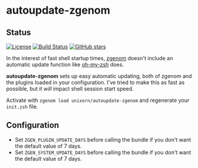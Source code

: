 # autoupdate-zgenom

## Status

[![License](https://img.shields.io/github/license/unixorn/autoupdate-zgenom.svg)](https://opensource.org/licenses/Apache-2.0)
[![Build Status](https://travis-ci.org/unixorn/autoupdate-zgenom.svg?branch=master)](https://travis-ci.org/unixorn/autoupdate-zgenom)
[![GitHub stars](https://img.shields.io/github/stars/unixorn/autoupdate-zgenom.svg)](https://github.com/unixorn/autoupdate-zgenom/stargazers)

In the interest of fast shell startup times, [zgenom](https://github.com/jandamm/zgenom) doesn't include an automatic update function like [oh-my-zsh](https://github.com/robbyrussell/oh-my-zsh) does.

**autoupdate-zgenom** sets up easy automatic updating, both of zgenom and the plugins loaded in your configuration. I've tried to make this as fast as possible, but it _will_ impact shell session start speed.

Activate with `zgenom load unixorn/autoupdate-zgenom` and regenerate your `init.zsh` file.

## Configuration

* Set `ZGEN_PLUGIN_UPDATE_DAYS` before calling the bundle if you don't want the default value of 7 days.
* Set `ZGEN_SYSTEM_UPDATE_DAYS` before calling the bundle if you don't want the default value of 7 days.
